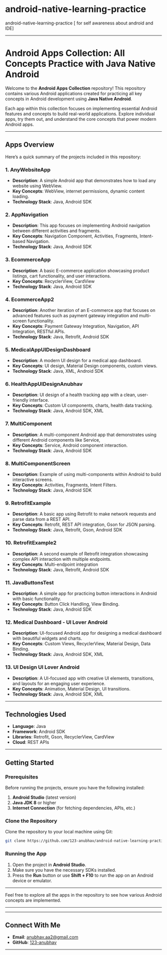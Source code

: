 # android-native-learning-practice
android-native-learning-practice [ for self awareness about android and IDE]

---

# **Android Apps Collection: All Concepts Practice with Java Native Android**

Welcome to the **Android Apps Collection** repository! This repository contains various Android applications created for practicing all key concepts in Android development using **Java Native Android**.

Each app within this collection focuses on implementing essential Android features and concepts to build real-world applications. Explore individual apps, try them out, and understand the core concepts that power modern Android apps.

---

## **Apps Overview**

Here’s a quick summary of the projects included in this repository:

### 1. **AnyWebsiteApp**
   - **Description**: A simple Android app that demonstrates how to load any website using WebView. 
   - **Key Concepts**: WebView, internet permissions, dynamic content loading.
   - **Technology Stack**: Java, Android SDK

### 2. **AppNavigation**
   - **Description**: This app focuses on implementing Android navigation between different activities and fragments.
   - **Key Concepts**: Navigation Component, Activities, Fragments, Intent-based Navigation.
   - **Technology Stack**: Java, Android SDK

### 3. **EcommerceApp**
   - **Description**: A basic E-commerce application showcasing product listings, cart functionality, and user interactions.
   - **Key Concepts**: RecyclerView, CardView
   - **Technology Stack**: Java, Android SDK

### 4. **EcommerceApp2**
   - **Description**: Another iteration of an E-commerce app that focuses on advanced features such as payment gateway integration and multi-screen functionality.
   - **Key Concepts**: Payment Gateway Integration, Navigation, API Integration, RESTful APIs.
   - **Technology Stack**: Java, Retrofit, Android SDK

### 5. **MedicalAppUIDesignDashboard**
   - **Description**: A modern UI design for a medical app dashboard.
   - **Key Concepts**: UI design, Material Design components, custom views.
   - **Technology Stack**: Java, XML, Android SDK

### 6. **HealthAppUIDesignAnubhav**
   - **Description**: UI design of a health tracking app with a clean, user-friendly interface.
   - **Key Concepts**: Custom UI components, charts, health data tracking.
   - **Technology Stack**: Java, Android SDK, XML

### 7. **MultiComponent**
   - **Description**: A multi-component Android app that demonstrates using different Android components like Service,
   - **Key Concepts**: Service, Android component interaction.
   - **Technology Stack**: Java, Android SDK

### 8. **MultiComponentScreen**
   - **Description**: Example of using multi-components within Android to build interactive screens.
   - **Key Concepts**: Activities, Fragments,  Intent Filters.
   - **Technology Stack**: Java, Android SDK

### 9. **RetrofitExample**
   - **Description**: A basic app using Retrofit to make network requests and parse data from a REST API.
   - **Key Concepts**: Retrofit, REST API integration, Gson for JSON parsing.
   - **Technology Stack**: Java, Retrofit, Gson, Android SDK

### 10. **RetrofitExample2**
   - **Description**: A second example of Retrofit integration showcasing complex API interaction with multiple endpoints.
   - **Key Concepts**: Multi-endpoint integration
   - **Technology Stack**: Java, Retrofit, Android SDK

### 11. **JavaButtonsTest**
   - **Description**: A simple app for practicing button interactions in Android with basic functionality.
   - **Key Concepts**: Button Click Handling, View Binding.
   - **Technology Stack**: Java, Android SDK

### 12. **Medical Dashboard - UI Lover Android**
   - **Description**: UI-focused Android app for designing a medical dashboard with beautiful widgets and charts.
   - **Key Concepts**: Custom Views, RecyclerView, Material Design, Data Binding.
   - **Technology Stack**: Java, Android SDK, XML

### 13. **UI Design UI Lover Android**
   - **Description**: A UI-focused app with creative UI elements, transitions, and layouts for an engaging user experience.
   - **Key Concepts**: Animation, Material Design, UI transitions.
   - **Technology Stack**: Java, Android SDK, XML

---

## **Technologies Used**
- **Language**: Java
- **Framework**: Android SDK
- **Libraries**: Retrofit, Gson, RecyclerView, CardView
- **Cloud**:  REST APIs

---

## **Getting Started**

### Prerequisites
Before running the projects, ensure you have the following installed:
1. **Android Studio** (latest version)
2. **Java JDK 8** or higher
3. **Internet Connection** (for fetching dependencies, APIs, etc.)

### Clone the Repository
Clone the repository to your local machine using Git:

```bash
git clone https://github.com/123-anubhav/android-native-learning-practice.git
```

### Running the App
1. Open the project in **Android Studio**.
2. Make sure you have the necessary SDKs installed.
3. Press the **Run** button or use **Shift + F10** to run the app on an Android device or emulator.

---

Feel free to explore all the apps in the repository to see how various Android concepts are implemented.

---

---

## **Connect With Me**

- **Email**: [anubhav.aa2@gmail.com](mailto:anubhav.aa2@gmail.com)
- **GitHub**: [123-anubhav](https://github.com/123-anubhav)

---
